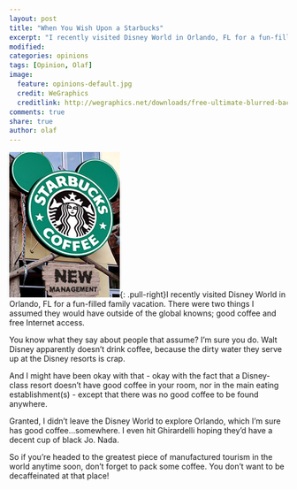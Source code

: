 ```yaml
---
layout: post
title: "When You Wish Upon a Starbucks"
excerpt: "I recently visited Disney World in Orlando, FL for a fun-filled family vacation. There were two things I assumed they would have outside of the global knowns; good coffee and free Internet access."
modified: 
categories: opinions
tags: [Opinion, Olaf]
image:
  feature: opinions-default.jpg
  credit: WeGraphics
  creditlink: http://wegraphics.net/downloads/free-ultimate-blurred-background-pack/
comments: true
share: true
author: olaf
---
```

![Disney Starbucks](/images/disney-starbucks.png){: .pull-right}I recently visited Disney World in Orlando, FL for a fun-filled family vacation. There were two things I assumed they would have outside of the global knowns; good coffee and free Internet access.

You know what they say about people that assume? I’m sure you do. Walt Disney apparently doesn’t drink coffee, because the dirty water they serve up at the Disney resorts is crap.

And I might have been okay with that - okay with the fact that a Disney-class resort doesn’t have good coffee in your room, nor in the main eating establishment(s) - except that there was no good coffee to be found anywhere.

Granted, I didn’t leave the Disney World to explore Orlando, which I’m sure has good coffee…somewhere. I even hit Ghirardelli hoping they’d have a decent cup of black Jo. Nada.

So if you’re headed to the greatest piece of manufactured tourism in the world anytime soon, don’t forget to pack some coffee. You don’t want to be decaffeinated at that place!